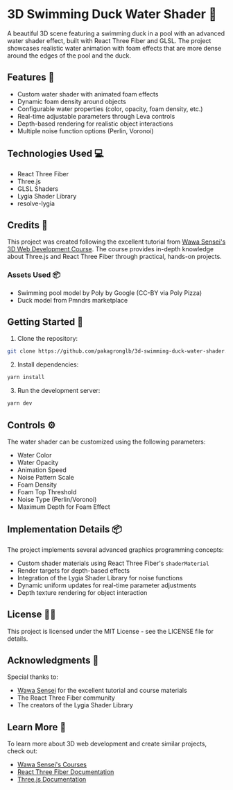 # 3D Swimming Duck Water Shader 🐣

A beautiful 3D scene featuring a swimming duck in a pool with an advanced water shader effect, built with React Three Fiber and GLSL. The project showcases realistic water animation with foam effects that are more dense around the edges of the pool and the duck.



## Features 🚀

- Custom water shader with animated foam effects
- Dynamic foam density around objects
- Configurable water properties (color, opacity, foam density, etc.)
- Real-time adjustable parameters through Leva controls
- Depth-based rendering for realistic object interactions
- Multiple noise function options (Perlin, Voronoi)

## Technologies Used 💻

- React Three Fiber
- Three.js
- GLSL Shaders
- Lygia Shader Library
- resolve-lygia

## Credits 📝

This project was created following the excellent tutorial from [Wawa Sensei's 3D Web Development Course](https://wawasensei.dev/). The course provides in-depth knowledge about Three.js and React Three Fiber through practical, hands-on projects.

### Assets Used 📦
- Swimming pool model by Poly by Google (CC-BY via Poly Pizza)
- Duck model from Pmndrs marketplace

## Getting Started 🚀

1. Clone the repository:
```bash
git clone https://github.com/pakagronglb/3d-swimming-duck-water-shader.git
```

2. Install dependencies:
```bash
yarn install
```

3. Run the development server:
```bash
yarn dev
```

## Controls ⚙️

The water shader can be customized using the following parameters:

- Water Color
- Water Opacity
- Animation Speed
- Noise Pattern Scale
- Foam Density
- Foam Top Threshold
- Noise Type (Perlin/Voronoi)
- Maximum Depth for Foam Effect

## Implementation Details 📦

The project implements several advanced graphics programming concepts:

- Custom shader materials using React Three Fiber's `shaderMaterial`
- Render targets for depth-based effects
- Integration of the Lygia Shader Library for noise functions
- Dynamic uniform updates for real-time parameter adjustments
- Depth texture rendering for object interaction

## License 🙏🏻

This project is licensed under the MIT License - see the LICENSE file for details.

## Acknowledgments 📝

Special thanks to:
- [Wawa Sensei](https://wawasensei.dev/) for the excellent tutorial and course materials
- The React Three Fiber community
- The creators of the Lygia Shader Library

## Learn More 📝 

To learn more about 3D web development and create similar projects, check out:
- [Wawa Sensei's Courses](https://wawasensei.dev/)
- [React Three Fiber Documentation](https://docs.pmnd.rs/react-three-fiber)
- [Three.js Documentation](https://threejs.org/docs/)
